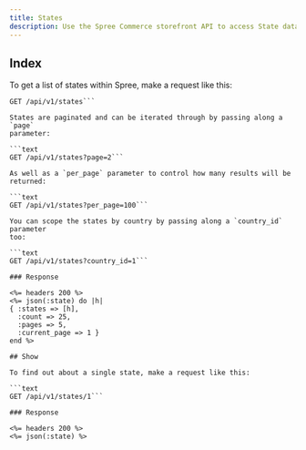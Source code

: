 ```yaml
---
title: States
description: Use the Spree Commerce storefront API to access State data.
---
```


## Index

To get a list of states within Spree, make a request like this:

```text
GET /api/v1/states```

States are paginated and can be iterated through by passing along a `page`
parameter:

```text
GET /api/v1/states?page=2```

As well as a `per_page` parameter to control how many results will be returned:

```text
GET /api/v1/states?per_page=100```

You can scope the states by country by passing along a `country_id` parameter
too:

```text
GET /api/v1/states?country_id=1```

### Response

<%= headers 200 %>
<%= json(:state) do |h|
{ :states => [h],
  :count => 25,
  :pages => 5,
  :current_page => 1 }
end %>

## Show

To find out about a single state, make a request like this:

```text
GET /api/v1/states/1```

### Response

<%= headers 200 %>
<%= json(:state) %>
